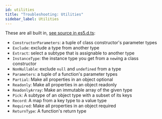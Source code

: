 ```yaml
---
id: utilities
title: "Troubleshooting: Utilities"
sidebar_label: Utilities
---
```


These are all built in, [see source in es5.d.ts](https://github.com/microsoft/TypeScript/blob/2c458c0d1ccb96442bca9ce43aa987fb0becf8a9/src/lib/es5.d.ts#L1401-L1474):

- `ConstructorParameters`: a tuple of class constructor's parameter types
- `Exclude`: exclude a type from another type
- `Extract`: select a subtype that is assignable to another type
- `InstanceType`: the instance type you get from a `new`ing a class constructor
- `NonNullable`: exclude `null` and `undefined` from a type
- `Parameters`: a tuple of a function's parameter types
- `Partial`: Make all properties in an object optional
- `Readonly`: Make all properties in an object readonly
- `ReadonlyArray`: Make an immutable array of the given type
- `Pick`: A subtype of an object type with a subset of its keys
- `Record`: A map from a key type to a value type
- `Required`: Make all properties in an object required
- `ReturnType`: A function's return type
